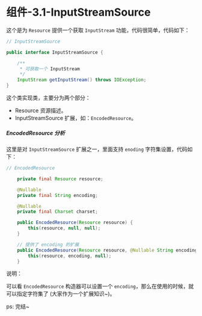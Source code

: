# 组件-3.1-InputStreamSource

这个是为 `Resource` 提供一个获取 `InputStream` 功能，代码很简单，代码如下：

```java
// InputStreamSource

public interface InputStreamSource {

	/**
	 * 可获取一个 InputStream
	 */
	InputStream getInputStream() throws IOException;
}
```

这个类实现类，主要分为两个部分：

- Resource 资源描述。
- InputStreamSource 扩展，如：`EncodedResource`。

##### EncodedResource 分析

这里是对 `InputStreamSource` 扩展之一，里面支持 `enoding` 字符集设置，代码如下：

```java
// EncodedResource

	private final Resource resource;

	@Nullable
	private final String encoding;

	@Nullable
	private final Charset charset;

	public EncodedResource(Resource resource) {
		this(resource, null, null);
	}

	// 提供了 encoding 的扩展
	public EncodedResource(Resource resource, @Nullable String encoding) {
		this(resource, encoding, null);
	}
```

说明：

可以看 `EncodedResource` 构造器可以设置一个 `encoding`，那么在使用的时候，就可以指定字符集了 (大家作为一个扩展知识~)。

ps: 完结~
